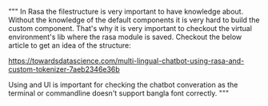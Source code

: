 """
In Rasa the filestructure is very important to have knowledge about. Without the knowledge of the default components it is very hard to build the custom component. That's why it is very important to checkout the virtual environment's lib where the rasa module is saved. Checkout the below article to get an idea of the structure:

https://towardsdatascience.com/multi-lingual-chatbot-using-rasa-and-custom-tokenizer-7aeb2346e36b

Using and UI is important for checking the chatbot converation as the terminal or commandline doesn't support bangla font correctly.
"""